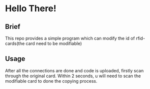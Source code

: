 # Hello There!

## Brief
This repo provides a simple program which can modify the id of rfid-cards(the card need to be modifiable)

## Usage
After all the connections are done and code is uploaded, firstly scan through the original card. Within 2 seconds, u will need to scan the modifiable card to done the copying process.
